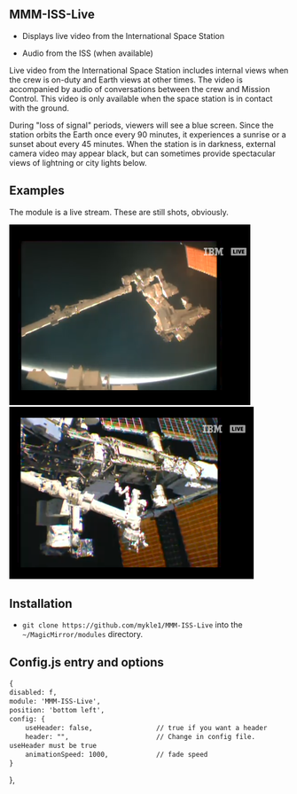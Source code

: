 ## MMM-ISS-Live

* Displays live video from the International Space Station

* Audio from the ISS (when available)

Live video from the International Space Station includes internal views when the crew is on-duty 
and Earth views at other times. The video is accompanied by audio of conversations between the
crew and Mission Control. This video is only available when the space station is in contact with the ground.

During "loss of signal" periods, viewers will see a blue screen. Since the station orbits the Earth once
every 90 minutes, it experiences a sunrise or a sunset about every 45 minutes. When the station is in 
darkness, external camera video may appear black, but can sometimes provide spectacular views of lightning
or city lights below.

## Examples
The module is a live stream. These are still shots, obviously.

![](images/i1.png) ![](images/i33.png) 

## Installation

* `git clone https://github.com/mykle1/MMM-ISS-Live` into the `~/MagicMirror/modules` directory.

## Config.js entry and options

    {
    disabled: f,
    module: 'MMM-ISS-Live',
    position: 'bottom left',
    config: {
        useHeader: false,                // true if you want a header
        header: "",                      // Change in config file. useHeader must be true
        animationSpeed: 1000,            // fade speed
    }
},

